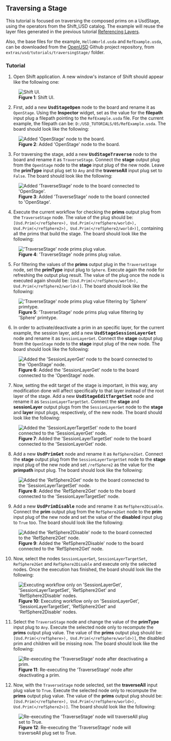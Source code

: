 ## Traversing a Stage

This tutorial is focused on traversing the composed prims on a UsdStage, using the operators from the Shift_USD catalog. The example will reuse the layer files generated in the previous tutorial [Referencing Layers](usd_tutorial_03.md).

Also, the base files for the example, `HelloWorld.usda` and `RefExample.usda`, can be downloaded from the [OpenUSD](https://github.com/PixarAnimationStudios/OpenUSD) Github project repository, from `extras/usd/tutorials/traversingStage/` folder.


### Tutorial

1. Open Shift application. A new window's instance of Shift should appear like the following one:

<figure>
    <img src="images/usd_tutorial_05/step_01_t05.png" alt="Shift UI.">
    <figcaption><b>Figure 1</b>: Shift UI.</figcaption>
</figure>

2. First, add a new **<tt>UsdStageOpen</tt>** node to the board and rename it as `OpenStage`. Using the **Inspector** widget, set as the value for the **filepath** input plug a filepath pointing to the `RefExample.usda` file. For the current example, the filepath can be: `D:/USD_TUTORIALS/05/RefExample.usda`. The board should look like the following:

<figure>
    <img src="images/usd_tutorial_05/step_02_t05.png" alt="Added 'OpenStage' node to the board.">
    <figcaption><b>Figure 2</b>: Added 'OpenStage' node to the board.</figcaption>
</figure>

3. For traversing the stage, add a new **<tt>UsdStageTraverse</tt>** node to the board and rename it as `TraverseStage`. Connect the **stage** output plug from the `OpenStage` node to the **stage** input plug of the new node. Leave the **primType** input plug set to `Any` and the **traverseAll** input plug set to `False`. The board should look like the following:

<figure>
    <img src="images/usd_tutorial_05/step_03_t05.png" alt="Added 'TraverseStage' node to the board connected to 'OpenStage'.">
    <figcaption><b>Figure 3</b>: Added 'TraverseStage' node to the board connected to 'OpenStage'.</figcaption>
</figure>

4. Execute the current workflow for checking the **prims** output plug from the `TraverseStage` node. The value of the plug should be: `[Usd.Prim(</refSphere>), Usd.Prim(</refSphere/world>), Usd.Prim(</refSphere2>), Usd.Prim(</refSphere2/world>)]`, containing all the prims that build the stage. The board should look like the following:

<figure>
    <img src="images/usd_tutorial_05/step_04_t05.png" alt="'TraverseStage' node prims plug value.">
    <figcaption><b>Figure 4</b>: 'TraverseStage' node prims plug value.</figcaption>
</figure>

5. For filtering the values of the **prims** output plug in the `TraverseStage` node, set the **primType** input plug to `Sphere`. Execute again the node for refreshing the output plug result. The value of the plug once the node is executed again should be: `[Usd.Prim(</refSphere/world>), Usd.Prim(</refSphere2/world>)]`. The board should look like the following:

<figure>
    <img src="images/usd_tutorial_05/step_05_t05.png" alt="'TraverseStage' node prims plug value filtering by 'Sphere' primtype.">
    <figcaption><b>Figure 5</b>: 'TraverseStage' node prims plug value filtering by 'Sphere' primtype.</figcaption>
</figure>

6. In order to activate/deactivate a prim in an specific layer, for the current example, the session layer, add a new **<tt>UsdStageSessionLayerGet</tt>** node and rename it as `SessionLayerGet`. Connect the **stage** output plug from the `OpenStage` node to the **stage** input plug of the new node. The board should look like the following:

<figure>
    <img src="images/usd_tutorial_05/step_06_t05.png" alt="Added the 'SessionLayerGet' node to the board connected to the 'OpenStage' node.">
    <figcaption><b>Figure 6</b>: Added the 'SessionLayerGet' node to the board connected to the 'OpenStage' node.</figcaption>
</figure>

7. Now, setting the edit target of the stage is important, in this way, any modification done will affect specifically to that layer instead of the root layer of the stage. Add a new **<tt>UsdStageEditTargetSet</tt>** node and rename it as `SessionLayerTargetSet`. Connect the **stage** and **sessionLayer** output plugs from the `SessionLayerGet` node to the **stage** and **layer** input plugs, respectively, of the new node. The board should look like the following:

<figure>
    <img src="images/usd_tutorial_05/step_07_t05.png" alt="Added the 'SessionLayerTargetSet' node to the board connected to the 'SessionLayerGet' node.">
    <figcaption><b>Figure 7</b>: Added the 'SessionLayerTargetSet' node to the board connected to the 'SessionLayerGet' node.</figcaption>
</figure>

8. Add a new **<tt>UsdPrimGet</tt>** node and rename it as `RefSphere2Get`. Connect the **stage** output plug from the `SessionLayerTargetSet` node to the **stage** input plug of the new node and set `/refSphere2` as the value for the **primpath** input plug. The board should look like the following:

<figure>
    <img src="images/usd_tutorial_05/step_08_t05.png" alt="Added the 'RefSphere2Get' node to the board connected to the 'SessionLayerTargetSet' node.">
    <figcaption><b>Figure 8</b>: Added the 'RefSphere2Get' node to the board connected to the 'SessionLayerTargetSet' node.</figcaption>
</figure>

9. Add a new **<tt>UsdPrimDisable</tt>** node and rename it as `RefSphere2Disable`. Connect the **prim** output plug from the `RefSphere2Get` node to the **prim** input plug of the new node and set the value of the **disabled** input plug to `True` too. The board should look like the following:

<figure>
    <img src="images/usd_tutorial_05/step_09_t05.png" alt="Added the 'RefSphere2Disable' node to the board connected to the 'RefSphere2Get' node.">
    <figcaption><b>Figure 9</b>: Added the 'RefSphere2Disable' node to the board connected to the 'RefSphere2Get' node.</figcaption>
</figure>

10. Now, select the nodes `SessionLayerGet`, `SessionLayerTargetSet`, `RefSphere2Get` and `RefSphere2Disable` and execute only the selected nodes. Once the execution has finished, the board should look like the following:

<figure>
    <img src="images/usd_tutorial_05/step_10_t05.png" alt="Executing workflow only on 'SessionLayerGet', 'SessionLayerTargetSet', 'RefSphere2Get' and 'RefSphere2Disable' nodes.">
    <figcaption><b>Figure 10</b>: Executing workflow only on 'SessionLayerGet', 'SessionLayerTargetSet', 'RefSphere2Get' and 'RefSphere2Disable' nodes.</figcaption>
</figure>

11. Select the `TraverseStage` node and change the value of the **primType** input plug to `Any`. Execute the selected node only to recompute the **prims** output plug value. The value of the **prims** output plug should be: `[Usd.Prim(</refSphere>), Usd.Prim(</refSphere/world>)]`, the disabled prim and children will be missing now. The board should look like the following:

<figure>
    <img src="images/usd_tutorial_05/step_11_t05.png" alt="Re-executing the 'TraverseStage' node after deactivating a prim.">
    <figcaption><b>Figure 11</b>: Re-executing the 'TraverseStage' node after deactivating a prim.</figcaption>
</figure>

12. Now, with the `TraverseStage` node selected, set the **traverseAll** input plug value to `True`. Execute the selected node only to recompute the **prims** output plug value. The value of the **prims** output plug should be: `[Usd.Prim(</refSphere>), Usd.Prim(</refSphere/world>), Usd.Prim(</refSphere2>)]`. The board should look like the following:

<figure>
    <img src="images/usd_tutorial_05/step_12_t05.png" alt="Re-executing the 'TraverseStage' node will traverseAll plug set to True.">
    <figcaption><b>Figure 12</b>: Re-executing the 'TraverseStage' node will traverseAll plug set to True.</figcaption>
</figure>
